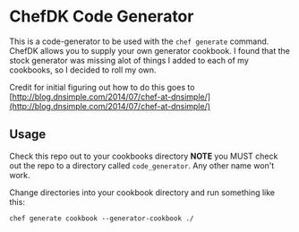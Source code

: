 # ChefDK Code Generator
This is a code-generator to be used with the `chef generate` command.
ChefDK allows you to supply your own generator cookbook. I found that the stock
generator was missing alot of things I added to each of my cookbooks, so I
decided to roll my own.

Credit for initial figuring out how to do this goes to
[http://blog.dnsimple.com/2014/07/chef-at-dnsimple/](http://blog.dnsimple.com/2014/07/chef-at-dnsimple/)

## Usage
Check this repo out to your cookbooks directory
**NOTE** you MUST check out the repo to a directory called `code_generator`.
Any other name won't work.

Change directories into your cookbook directory and run something like this:

```
chef generate cookbook --generator-cookbook ./
```
